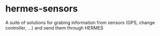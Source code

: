 # hermes-sensors

A suite of solutions for grabing information from sensors (GPS, change controller, ...) and send them through HERMES

